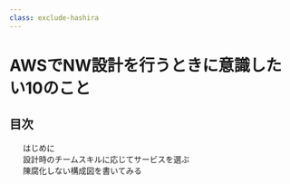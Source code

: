 ```yaml
---
class: exclude-hashira
---
```


# AWSでNW設計を行うときに意識したい10のこと
 <!--'23-->

<nav id="toc" role="doc-toc">

## 目次

1. [はじめに](preface.html)
1. [設計時のチームスキルに応じてサービスを選ぶ](section1.html)
1. [陳腐化しない構成図を書いてみる](section2.html)

</nav>
